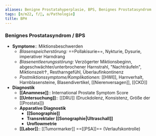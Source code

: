 ```yaml
---
aliases: Benigne Prostatahyperplasie, BPS, Benignes Prostatasyndrom
tags: [m/m22, f/🍆, a/Pathologie]
title: BPH
---
```

### Benignes Prostatasyndrom / BPS
- **Symptome**:: Miktionsbeschwerden
	- *Blasenspeicherstörung:* ==Pollakisurie==, Nykturie, Dysurie, imperativer Harndrang
	- *Blasenentleerungsstörung:* Verzögerter Miktionsbeginn, abgeschwächter/unterbrochener Harnstrahl, "Nachträufeln", Miktionszeit↑, Restharngefühl, Überlaufinkontinenz
	- *Postmiktionssymptome/Komplikationen:* [[HWI]], Harnverhalt, Harnblasensteine, Blasendivertikel, [[Nierenversagen]], [[CKD]]
- **Diagnostik**
	- **[[Anamnese]]**:: International Prostate Symptom Score
	- **[[Untersuchung]]**:: [[DRU]] (Druckdolenz, Konsistenz, Größe der [[Prostata]])
	- **Apparative Diagnostik**
		- **[[Sonographie]]**
		- **Transrektaler [[Sonographie|Ultraschall]]**
		- **Uroflowmetrie**
	- **[[Labor]]**:: [[Tumormarker]] ==[[PSA]]== (Verlaufskontrolle)